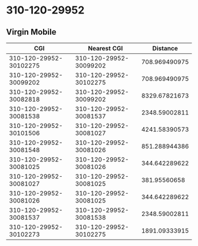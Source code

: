 # 310-120-29952
## Virgin Mobile


| CGI | Nearest CGI | Distance |
|-----|-------------|----------|
| 310-120-29952-30102275 | 310-120-29952-30099202 | 708.969490975 |
| 310-120-29952-30099202 | 310-120-29952-30102275 | 708.969490975 |
| 310-120-29952-30082818 | 310-120-29952-30099202 | 8329.67821673 |
| 310-120-29952-30081538 | 310-120-29952-30081537 | 2348.59002811 |
| 310-120-29952-30101506 | 310-120-29952-30081027 | 4241.58390573 |
| 310-120-29952-30081548 | 310-120-29952-30081026 | 851.288944386 |
| 310-120-29952-30081025 | 310-120-29952-30081026 | 344.642289622 |
| 310-120-29952-30081027 | 310-120-29952-30081025 | 381.95560658 |
| 310-120-29952-30081026 | 310-120-29952-30081025 | 344.642289622 |
| 310-120-29952-30081537 | 310-120-29952-30081538 | 2348.59002811 |
| 310-120-29952-30102273 | 310-120-29952-30102275 | 1891.09333915 |
